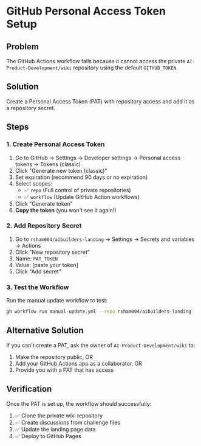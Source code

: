 # GitHub Personal Access Token Setup

## Problem
The GitHub Actions workflow fails because it cannot access the private `AI-Product-Development/wiki` repository using the default `GITHUB_TOKEN`.

## Solution
Create a Personal Access Token (PAT) with repository access and add it as a repository secret.

## Steps

### 1. Create Personal Access Token
1. Go to GitHub → Settings → Developer settings → Personal access tokens → Tokens (classic)
2. Click "Generate new token (classic)"
3. Set expiration (recommend 90 days or no expiration)
4. Select scopes:
   - ✅ `repo` (Full control of private repositories)
   - ✅ `workflow` (Update GitHub Action workflows)
5. Click "Generate token"
6. **Copy the token** (you won't see it again!)

### 2. Add Repository Secret
1. Go to `rsham004/aibuilders-landing` → Settings → Secrets and variables → Actions
2. Click "New repository secret"
3. Name: `PAT_TOKEN`
4. Value: [paste your token]
5. Click "Add secret"

### 3. Test the Workflow
Run the manual update workflow to test:
```bash
gh workflow run manual-update.yml --repo rsham004/aibuilders-landing
```

## Alternative Solution
If you can't create a PAT, ask the owner of `AI-Product-Development/wiki` to:
1. Make the repository public, OR
2. Add your GitHub Actions app as a collaborator, OR  
3. Provide you with a PAT that has access

## Verification
Once the PAT is set up, the workflow should successfully:
1. ✅ Clone the private wiki repository
2. ✅ Create discussions from challenge files
3. ✅ Update the landing page data
4. ✅ Deploy to GitHub Pages